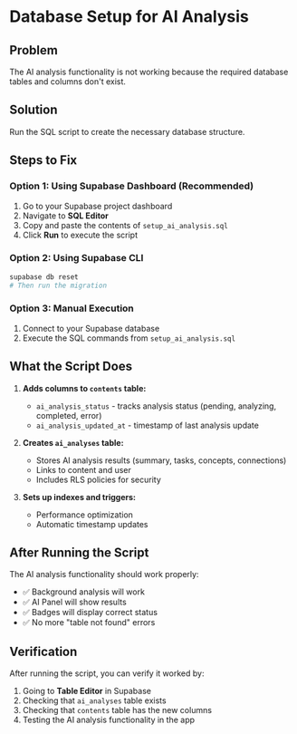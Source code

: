 # Database Setup for AI Analysis

## Problem
The AI analysis functionality is not working because the required database tables and columns don't exist.

## Solution
Run the SQL script to create the necessary database structure.

## Steps to Fix

### Option 1: Using Supabase Dashboard (Recommended)
1. Go to your Supabase project dashboard
2. Navigate to **SQL Editor**
3. Copy and paste the contents of `setup_ai_analysis.sql`
4. Click **Run** to execute the script

### Option 2: Using Supabase CLI
```bash
supabase db reset
# Then run the migration
```

### Option 3: Manual Execution
1. Connect to your Supabase database
2. Execute the SQL commands from `setup_ai_analysis.sql`

## What the Script Does

1. **Adds columns to `contents` table:**
   - `ai_analysis_status` - tracks analysis status (pending, analyzing, completed, error)
   - `ai_analysis_updated_at` - timestamp of last analysis update

2. **Creates `ai_analyses` table:**
   - Stores AI analysis results (summary, tasks, concepts, connections)
   - Links to content and user
   - Includes RLS policies for security

3. **Sets up indexes and triggers:**
   - Performance optimization
   - Automatic timestamp updates

## After Running the Script

The AI analysis functionality should work properly:
- ✅ Background analysis will work
- ✅ AI Panel will show results
- ✅ Badges will display correct status
- ✅ No more "table not found" errors

## Verification

After running the script, you can verify it worked by:
1. Going to **Table Editor** in Supabase
2. Checking that `ai_analyses` table exists
3. Checking that `contents` table has the new columns
4. Testing the AI analysis functionality in the app


